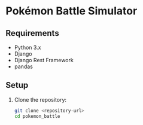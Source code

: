 # Pokémon Battle Simulator

## Requirements

- Python 3.x
- Django
- Django Rest Framework
- pandas

## Setup

1. Clone the repository:
   ```bash
   git clone <repository-url>
   cd pokemon_battle
